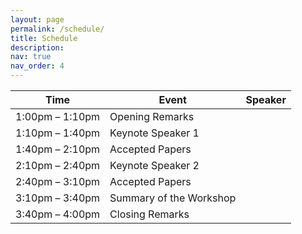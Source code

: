 ```yaml
---
layout: page
permalink: /schedule/
title: Schedule
description: 
nav: true
nav_order: 4
---
```


<!-- For now, this page is assumed to be a static description of your courses. You can convert it to a collection similar to `_projects/` so that you can have a dedicated page for each course.

Organize your courses by years, topics, or universities, however you like! -->


| Time            | Event                                          | Speaker          |
|-----------------|------------------------------------------------|----------------- |
| 1:00pm – 1:10pm | Opening Remarks                                |                  |
| 1:10pm – 1:40pm | Keynote Speaker 1                              |                  |
| 1:40pm – 2:10pm | Accepted Papers                                |                  | 
| 2:10pm – 2:40pm | Keynote Speaker 2                              |                  |
| 2:40pm – 3:10pm | Accepted Papers                                |                  |
| 3:10pm – 3:40pm | Summary of the Workshop                        |                  |
| 3:40pm – 4:00pm | Closing Remarks                                |                  |